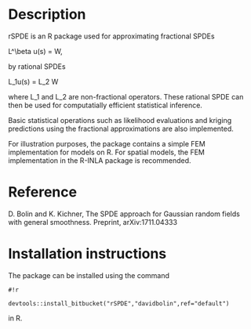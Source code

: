 # Description #
rSPDE is an R package used for approximating fractional SPDEs 

L^\beta u(s) = W,

by rational SPDEs 

L_1u(s) = L_2 W 

where L_1 and L_2 are non-fractional operators. These rational SPDE can then be used for computatially efficient statistical inference.

Basic statistical operations such as likelihood evaluations and kriging predictions using the fractional approximations are also implemented.

For illustration purposes, the package contains a simple FEM implementation for models on R. For spatial models, the FEM implementation in the R-INLA package is recommended.

# Reference #
D. Bolin and K. Kichner, The SPDE approach for Gaussian random fields with general smoothness. Preprint, arXiv:1711.04333

# Installation instructions #
The package can be installed using the command
```
#!r

devtools::install_bitbucket("rSPDE","davidbolin",ref="default")
```
in R. 
